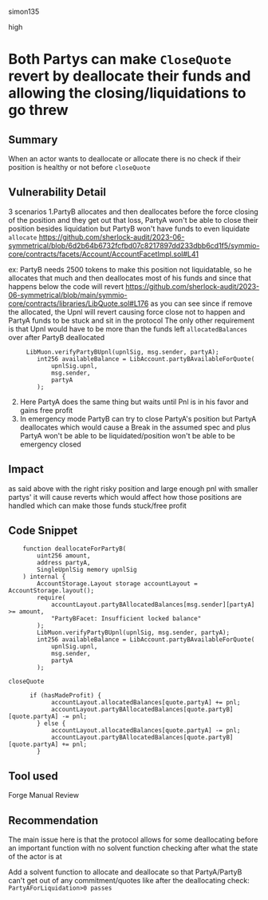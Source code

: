 simon135

high

# Both Partys can make `CloseQuote` revert by deallocate their funds and allowing the closing/liquidations to go threw

## Summary
When an actor wants to deallocate or allocate there is no check if their position is healthy or not before `closeQuote`
## Vulnerability Detail
3 scenarios
1.PartyB allocates and then  deallocates before the force closing of the position  and they get out that loss, PartyA won't be able to close their position besides liquidation but PartyB won't have funds  to even liquidate 
`allocate` https://github.com/sherlock-audit/2023-06-symmetrical/blob/6d2b64b6732fcfbd07c8217897dd233dbb6cd1f5/symmio-core/contracts/facets/Account/AccountFacetImpl.sol#L41

ex: PartyB needs 2500 tokens  to make this position not liquidatable, so he allocates that much and then   deallocates most of his funds and since that happens below the  code will revert 
https://github.com/sherlock-audit/2023-06-symmetrical/blob/main/symmio-core/contracts/libraries/LibQuote.sol#L176
as you can see since if remove the allocated, the Upnl will revert causing force close not to happen and PartyA funds to be stuck and sit in the protocol
The only other  requirement is that Upnl would have to be  more than the funds left `allocatedBalances` over after PartyB deallocated 
```solidity
     LibMuon.verifyPartyBUpnl(upnlSig, msg.sender, partyA);
        int256 availableBalance = LibAccount.partyBAvailableForQuote(
            upnlSig.upnl,
            msg.sender,
            partyA
        );
```
2. Here  PartyA does the same thing but waits until Pnl is in his favor and gains free profit 
3. In emergency mode PartyB can try to close PartyA's position but PartyA deallocates which   would cause  a Break in the assumed spec and plus PartyA won't be able to be liquidated/position won't be able to be emergency closed 
## Impact
as said above with the right risky position and large enough pnl with smaller  partys'  it will cause reverts which would affect how those positions are handled which can make those funds stuck/free profit 
## Code Snippet
```solidity
    function deallocateForPartyB(
        uint256 amount,
        address partyA,
        SingleUpnlSig memory upnlSig
    ) internal {
        AccountStorage.Layout storage accountLayout = AccountStorage.layout();
        require(
            accountLayout.partyBAllocatedBalances[msg.sender][partyA] >= amount,
            "PartyBFacet: Insufficient locked balance"
        );
        LibMuon.verifyPartyBUpnl(upnlSig, msg.sender, partyA);
        int256 availableBalance = LibAccount.partyBAvailableForQuote(
            upnlSig.upnl,
            msg.sender,
            partyA
        );
```
`closeQuote`

```solidity
      if (hasMadeProfit) {
            accountLayout.allocatedBalances[quote.partyA] += pnl;
            accountLayout.partyBAllocatedBalances[quote.partyB][quote.partyA] -= pnl;
        } else {
            accountLayout.allocatedBalances[quote.partyA] -= pnl;  
            accountLayout.partyBAllocatedBalances[quote.partyB][quote.partyA] += pnl;
        }
```

## Tool used
Forge 
Manual Review

## Recommendation
The main issue here is that the protocol allows for some deallocating before an important function with no solvent function checking after what the state of the actor is at

 Add a solvent function to  allocate and deallocate so that PartyA/PartyB can't get out of any commitment/quotes
like  after the deallocating check: `PartyAForLiquidation>0 passes` 